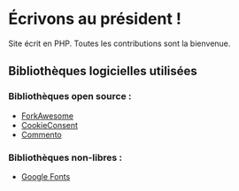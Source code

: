 # Écrivons au président&nbsp;!
Site écrit en PHP. Toutes les contributions sont la bienvenue.
## Bibliothèques logicielles utilisées
### Bibliothèques open source :
  * [ForkAwesome](https://forkawes.me)
  * [CookieConsent](https://cookieconsent.osano.com)
  * [Commento](https://commento.io)
### Bibliothèques non-libres :
  * [Google Fonts](https://fonts.google.com)
